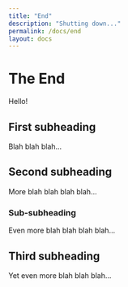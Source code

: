 ```yaml
---
title: "End"
description: "Shutting down..."
permalink: /docs/end
layout: docs
---
```


# The End
Hello!

## First subheading
Blah blah blah...

## Second subheading
More blah blah blah blah...

### Sub-subheading
Even more blah blah blah blah...

## Third subheading
Yet even more blah blah blah...
